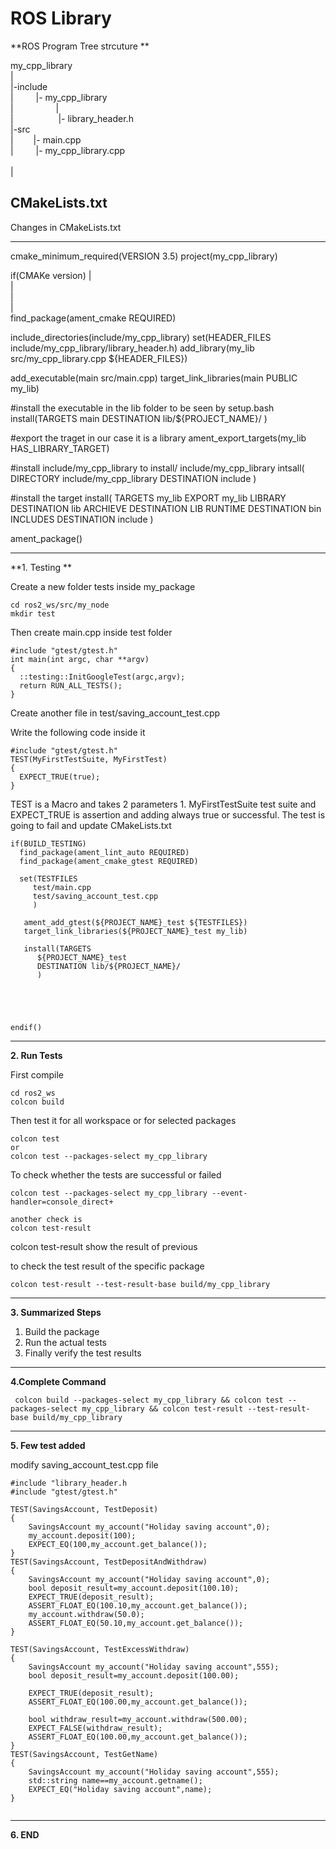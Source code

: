 # ROS Library

**ROS Program Tree strcuture **<br />

my_cpp_library<br />
  |<br />
  |-include<br />
  |&emsp; &emsp;   |- my_cpp_library<br />
  |&emsp; &emsp;    &emsp;&emsp;   |  <br />
  | &emsp; &emsp;    &emsp;&emsp;  |- library_header.h<br />
  |-src<br />
  |&emsp;&emsp;    |- main.cpp<br />
  |&emsp; &emsp;   |- my_cpp_library.cpp  <br />   
  |<br />
  

**CMakeLists.txt**
-----------------------------------------------------------------------------------------------------

Changes in CMakeLists.txt

-----------------------------------------------------------------------------------------------------
cmake_minimum_required(VERSION 3.5)
project(my_cpp_library)

if(CMAKe version)
   |<br/>
   |<br/>
   |<br/>
   |<br/>
find_package(ament_cmake REQUIRED)


include_directories(include/my_cpp_library)
set(HEADER_FILES include/my_cpp_library/library_header.h)
add_library(my_lib src/my_cpp_library.cpp ${HEADER_FILES})

add_executable(main src/main.cpp)
target_link_libraries(main PUBLIC my_lib)

#install the executable in the lib folder to be seen by setup.bash 
install(TARGETS
   main
   DESTINATION lib/${PROJECT_NAME}/
)

#export the traget in our case it is a library
ament_export_targets(my_lib HAS_LIBRARY_TARGET)

#install  include/my_cpp_library to install/ include/my_cpp_library
intsall(
   DIRECTORY include/my_cpp_library
   DESTINATION include
)


#install the target
install(
   TARGETS my_lib
   EXPORT my_lib
   LIBRARY DESTINATION lib
   ARCHIEVE DESTINATION LIB
   RUNTIME DESTINATION bin
   INCLUDES DESTINATION include
)

ament_package()



-----------------------------------------------------------------------------------------------------

**1. Testing **

Create a new folder tests inside my_package
```
cd ros2_ws/src/my_node
mkdir test

```
Then create main.cpp inside test folder
```
#include "gtest/gtest.h"
int main(int argc, char **argv)
{
  ::testing::InitGoogleTest(argc,argv);
  return RUN_ALL_TESTS();
}
```

Create another file in test/saving_account_test.cpp

Write the following code inside it
```
#include "gtest/gtest.h"
TEST(MyFirstTestSuite, MyFirstTest)
{
  EXPECT_TRUE(true);
}

```
  TEST is a Macro and takes 2 parameters   1. MyFirstTestSuite test suite and
  EXPECT_TRUE   is assertion and adding always true or successful. The test is going to fail
  and update CMakeLists.txt

```
if(BUILD_TESTING)
  find_package(ament_lint_auto REQUIRED)
  find_package(ament_cmake_gtest REQUIRED)
  
  set(TESTFILES
     test/main.cpp
     test/saving_account_test.cpp
     )
     
   ament_add_gtest(${PROJECT_NAME}_test ${TESTFILES})
   target_link_libraries(${PROJECT_NAME}_test my_lib)
   
   install(TARGETS
      ${PROJECT_NAME}_test
      DESTINATION lib/${PROJECT_NAME}/
      )
      
      
     
     

endif()
```
-----------------------------------------------------------------------------------------------------

**2. Run Tests**

First compile 

```
cd ros2_ws
colcon build
```

Then test it for all workspace or for selected packages

```
colcon test
or
colcon test --packages-select my_cpp_library
```

To check whether the tests are successful or failed 
```
colcon test --packages-select my_cpp_library --event-handler=console_direct+

another check is
colcon test-result
```
colcon test-result show the result of previous

to check the test result of the specific package

```
colcon test-result --test-result-base build/my_cpp_library
```

-----------------------------------------------------------------------------------------------------
**3. Summarized Steps**

1. Build the package
2. Run the actual tests
3. Finally verify the test results

-----------------------------------------------------------------------------------------------------
**4.Complete Command**


```
 colcon build --packages-select my_cpp_library && colcon test --packages-select my_cpp_library && colcon test-result --test-result-base build/my_cpp_library
```

-----------------------------------------------------------------------------------------------------
**5. Few test added**

modify saving_account_test.cpp file 

```
#include "library_header.h
#include "gtest/gtest.h"

TEST(SavingsAccount, TestDeposit)
{
    SavingsAccount my_account("Holiday saving account",0);
    my_account.deposit(100);
    EXPECT_EQ(100,my_account.get_balance());
}
TEST(SavingsAccount, TestDepositAndWithdraw)
{
    SavingsAccount my_account("Holiday saving account",0);
    bool deposit_result=my_account.deposit(100.10);
    EXPECT_TRUE(deposit_result);
    ASSERT_FLOAT_EQ(100.10,my_account.get_balance());
    my_account.withdraw(50.0);
    ASSERT_FLOAT_EQ(50.10,my_account.get_balance());
}

TEST(SavingsAccount, TestExcessWithdraw)
{
    SavingsAccount my_account("Holiday saving account",555);
    bool deposit_result=my_account.deposit(100.00);
    
    EXPECT_TRUE(deposit_result);
    ASSERT_FLOAT_EQ(100.00,my_account.get_balance());
    
    bool withdraw_result=my_account.withdraw(500.00);
    EXPECT_FALSE(withdraw_result);
    ASSERT_FLOAT_EQ(100.00,my_account.get_balance());
}
TEST(SavingsAccount, TestGetName)
{
    SavingsAccount my_account("Holiday saving account",555);
    std::string name==my_account.getname();
    EXPECT_EQ("Holiday saving account",name);
}


```
-----------------------------------------------------------------------------------------------------

**6. END**






